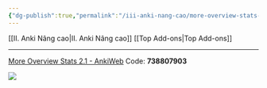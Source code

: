 ```yaml
---
{"dg-publish":true,"permalink":"/iii-anki-nang-cao/more-overview-stats-2-1/"}
---
```


[[II. Anki Nâng cao\|II. Anki Nâng cao]]
[[Top Add-ons\|Top Add-ons]]
___
[More Overview Stats 2.1 - AnkiWeb](https://ankiweb.net/shared/info/738807903)
Code: **738807903**

![](https://i.imgur.com/zAhOMG4.png)
